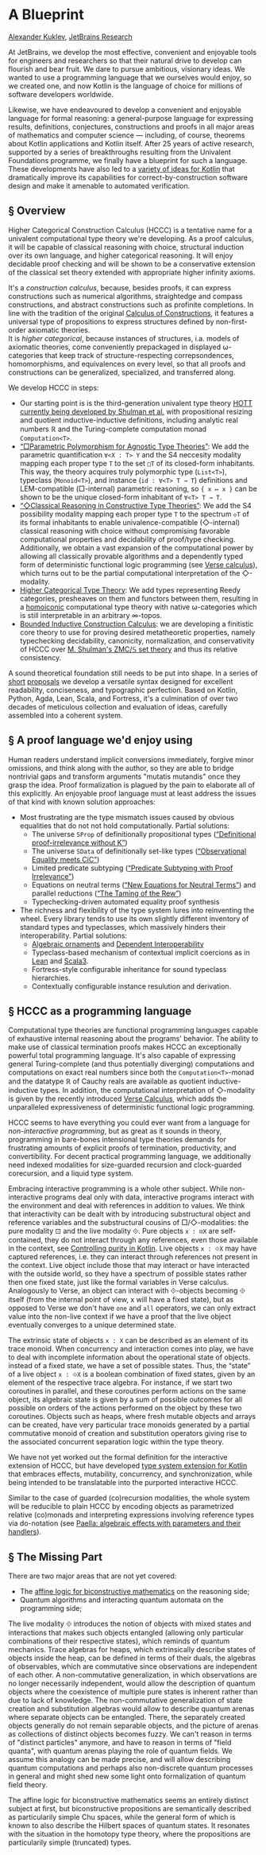 A Blueprint
===========

[author]: mailto:a@kuklev.com "Alexander Kuklev, JetBrains Research"
[Alexander Kuklev](mailto:a@kuklev.com), [JetBrains Research](https://research.jetbrains.org/researchers/alexander.kuklev/)

At JetBrains, we develop the most effective, convenient and enjoyable tools for engineers and researchers so that their natural drive to develop can flourish and bear fruit. We dare to pursue ambitious, visionary ideas. We wanted to use a programming language that we ourselves would enjoy, so we created one, and now Kotlin is the language of choice for millions of software developers worldwide.

Likewise, we have endeavoured to develop a convenient and enjoyable language for formal reasoning: a general-purpose language for expressing results, definitions, conjectures, constructions and proofs in all major areas of mathematics and computer science — including, of course, theorems about Kotlin applications and Kotlin itself. After 25 years of active research, supported by a series of breakthroughs resulting from the Univalent Foundations programme, we finally have a blueprint for such a language. These developments have also led to a [variety of ideas for Kotlin](kotlin-series) that dramatically improve its capabilities for correct-by-construction software design and make it amenable to automated verification.

§ Overview
----------

Higher Categorical Construction Calculus (HCCC) is a tentative name for a univalent computational type theory we're developing. As a proof calculus, it will be capable of classical reasoning with choice, structural induction over its own language, and higher categorical reasoning. It will enjoy decidable proof checking and will be shown to be a conservative extension of the classical set theory extended with appropriate higher infinity axioms.

It's a _construction calculus_, because, besides proofs, it can express constructions such as numerical algorithms, straightedge and compass constructions, and abstract constructions such as profinite completions. In line with the tradition of the original [Calculus of Constructions](https://en.wikipedia.org/wiki/Calculus_of_constructions), it features a universal type of propositions to express structures defined by non-first-order axiomatic theories.  
It is _higher categorical_, because instances of structures, i.a. models of axiomatic theories, come conveniently prepackaged in displayed ω-categories that keep track of structure-respecting correpsondences, homomorphisms, and equivalences on every level, so that all proofs and constructions can be generalized, specialized, and transferred along.

We develop HCCC in steps:
- Our starting point is is the third-generation univalent type theory [HOTT currently being developed by Shulman et al.](https://ncatlab.org/nlab/show/higher+observational+type+theory) with propositional resizing and quotient inductive-inductive definitions, including analytic real numbers ℝ and the Turing-complete computation monad `Computation<T>`. 
- [“□Parametric Polymorphism for Agnostic Type Theories”](polymorphism): We add the parametric quantification `∀<X : T> Y` and the S4 neccesity modality mapping each proper type `T` to the set `□T` of its closed-form inhabitants. This way, the theory acquires truly polymorphic type (`List<T>`), typeclass (`Monoid<T>`), and instance (`id : ∀<T> T → T`) definitions and LEM-compatible (□-internal) parametric reasoning, so `{ x ↦ x }` can be shown to be the unique closed-form inhabitant of `∀<T> T → T`.
- [“◇Classical Reasoning in Constructive Type Theories”](modalities): We add the S4 possibility modality mapping each proper type `T` to the spectrum `◇T` of its formal inhabitants to enable univalence-compatible (◇-internal) classical reasoning with choice without compromising favorable computational properties and decidability of proof/type checking. Additionally, we obtain a vast expansion of the computational power by allowing all classically provable algorithms and a dependently typed form of deterministic functional logic programming (see [Verse calculus](https://simon.peytonjones.org/verse-calculus/)), which turns out to be the partial computational interpretation of the ◇-modality.
- [Higher Categorical Type Theory](reedy-types): We add types representing Reedy categories, presheaves on them and functors between them, resulting in a [homoiconic](https://homotopytypetheory.org/2014/03/03/hott-should-eat-itself/) computational type theory with native ω-categories which is still interpretable in an arbitrary ∞-topos. 
- [Bounded Inductive Construction Calculus](BICC): we are developing a finitistic core theory to use for proving desired metatheoretic properties, namely typechecking decidability, canonicity, normalization, and conservativity of HCCC over [M. Shulman's ZMC/𝕊 set theory](https://arxiv.org/abs/0810.1279) and thus its relative consistency.

A sound theoretical foundation still needs to be put into shape. In a series of [short](kotlin_literate.pdf) [proposals](kotlin_academic.pdf) we develop a versatile syntax designed for excellent readability, conciseness, and typographic perfection. Based on Kotlin, Python, Agda, Lean, Scala, and Fortress, it's a culmination of over two decades of meticulous collection and evaluation of ideas, carefully assembled into a coherent system.

§ A proof language we'd enjoy using
-----------------------------------

Human readers understand implicit conversions immediately, forgive minor omissions, and think along with the author, so they are able to bridge nontrivial gaps and transform arguments "mutatis mutandis" once they grasp the idea. Proof formalization is plagued by the pain to elaborate all of this explicitly. An enjoyable proof language must at least address the issues of that kind with known solution approaches:
- Most frustrating are the type mismatch issues caused by obvious equalities that do not not hold computationally. Partial solutions:
   - The universe `SProp` of definitionally propositional types ([“Definitional proof-irrelevance without K”](https://dl.acm.org/doi/10.1145/3290316))
   - The universe `SData` of definitionally set-like types ([“Observational Equality meets CiC”](https://hal.science/hal-04535982v1))
   - Limited predicate subtyping ([“Predicate Subtyping with Proof Irrelevance”](https://arxiv.org/abs/2110.13704))
   - Equations on neutral terms ([“New Equations for Neutral Terms”](https://dl.acm.org/doi/10.1145/2502409.2502411)) and parallel reductions ([“The Taming of the Rew”](https://dl.acm.org/doi/10.1145/3434341))
   - Typechecking-driven automated equality proof synthesis
- The richness and flexibility of the type system lures into reinventing the wheel. Every library tends to use its own slightly different inventory of standard types and typeclasses, which massively hinders their interoperability. Partial solutions:
  - [Algebraic ornaments](https://arxiv.org/abs/1212.3806) and [Dependent Interoperability](https://dl.acm.org/doi/abs/10.1145/2103776.2103779)
  - Typeclass-based mechanism of contextual implicit coercions as in [Lean](https://lean-lang.org/functional_programming_in_lean/type-classes/coercion.html) and [Scala3](https://dotty.epfl.ch/docs/reference/contextual/conversions.html).
  - Fortress-style configurable inheritance for sound typeclass hierarchies.
  - Contextually configurable instance resulution and derivation.

§ HCCC as a programming language
--------------------------------

Computational type theories are functional programming languages capable of exhaustive internal reasoning about the programs' behavior. The ability to make use of classical termination proofs makes HCCC an exceptionally powerful total programming language. It's also capable of expressing general Turing-complete (and thus potentially diverging) computations and computations on exact real numbers since both the `Computation<T>`-monad and the datatype ℝ of Cauchy reals are available as quotient inductive-inductive types. In addition, the computational interpretation of ◇-modality is given by the recently introduced [Verse Calculus](https://simon.peytonjones.org/verse-calculus/), which adds the unparalleled expressiveness of deterministic functional logic programming.

HCCC seems to have everything you could ever want from a language for _non-interactive programming_, but as great as it sounds in theory, programming in bare-bones intensional type theories demands for frustrating amounts of explicit proofs of termination, productivity, and convertibility. For decent practical programming language, we additionally need indexed modalities for size-guarded recursion and clock-guarded corecursion, and a liquid type system.

Embracing interactive programming is a whole other subject. While non-interactive programs deal only with data, interactive programs interact with the environment and deal with references in addition to values. We think that interactivity can be dealt with by introducing substructural object and reference variables and the substructural cousins of □/◇-modalities: the pure modality ⊡ and the live modality ⟐. Pure objects `x : ⊡X` are self-contained, they do not interact through any references, even those available in the context, see [Controlling purity in Kotlin](kotlin_purity.pdf). Live objects `x : ⟐X` may have captured references, i.e. they can interact through references not present in the context. Live object include those that may interact or have interacted with the outside world, so they have a spectrum of possible states rather then one fixed state, just like the formal variables in Verse calculus. Analogously to Verse, an object can interact with ⟐-objects becoming ⟐ itself (from the internal point of view, x will have a fixed state), but as opposed to Verse we don't have `one` and `all` operators, we can only extract value into the non-live context if we have a proof that the live object eventually converges to a unique determined state.

The extrinsic state of objects `x : X` can be described as an element of its trace monoid. When concurrency and interaction comes into play, we have to deal with incomplete information about the operational state of objects. instead of a fixed state, we have a set of possible states. Thus, the “state” of a live object `x : ⟐X` is a boolean combination of fixed states, given by an element of the respective trace algebra. For instance, if we start two coroutines in parallel, and these coroutines perform actions on the same object, its algebraic state is given by a sum of possible outcomes for all possible on orders of the actions performed on the object by these two coroutines. Objects such as heaps, where fresh mutable objects and arrays can be created, have very particular trace monoids generated by a partial commutative monoid of creation and substitution operators giving rise to the associated concurrent separation logic within the type theory.

We have not yet worked out the formal definition for the interactive extension of HCCC, but have developed [type system extension for Kotlin](kotlin_objects.pdf) that embraces effects, mutability, concurrency, and synchronization, while being intended to be translatable into the purported interactive HCCC.

Similar to the case of guarded (co)recursion modalities, the whole system will be reducible to plain HCCC by encoding objects as parametrized relative (co)monads and interpreting expressions involving reference types via do-notation (see [Paella: algebraic effects with parameters and their handlers](https://icfp24.sigplan.org/details/hope-2024-papers/7)).


§ The Missing Part
------------------

There are two major areas that are not yet covered:
- The [affine logic for biconstructive mathematics](https://arxiv.org/abs/1805.07518) on the reasoning side;
- Quantum algorithms and interacting quantum automata on the programming side;

The live modality ⟐ introduces the notion of objects with mixed states and interactions that makes such objects entangled (allowing only particular combinations of their respective states), which reminds of quantum mechanics. Trace algebras for heaps, which extrinsically describe states of objects inside the heap, can be defined in terms of their duals, the algebras of observables, which are commutative since observations are independent of each other. A non-commutative generalization, in which observations are no longer necessarily independent, would allow the description of quantum objects where the coexistence of multiple pure states is inherent rather than due to lack of knowledge. The non-commutative generalization of state creation and substitution algebras would allow to describe quantum arenas where separate objects can be entangled. There, the separately created objects generally do not remain separable objects, and the picture of arenas as collections of distinct objects becomes fuzzy. We can't reason in terms of "distinct particles" anymore, and have to reason in terms of "field quanta", with quantum arenas playing the role of quantum fields. We assume this analogy can be made precise, and will allow describing quantum computations and perhaps also non-discrete quantum processes in general and might shed new some light onto formalization of quantum field theory.

The affine logic for biconstructive mathematics seems an entirely distinct subject at first, but biconstructive propositions are semantically described as particularily simple Chu spaces, while the general form of which is known to also describe the Hilbert spaces of quantum states. It resonates with the situation in the homotopy type theory, where the propositions are particularily simple (truncated) types.
